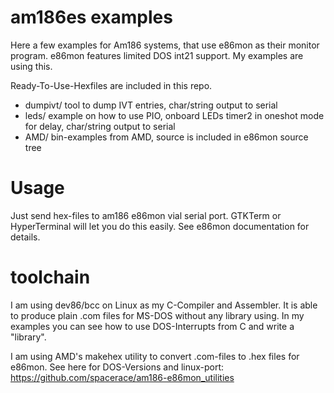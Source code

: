# am186es examples

Here a few examples for Am186 systems, that use e86mon as their monitor program.
e86mon features limited DOS int21 support. My examples are using this.

Ready-To-Use-Hexfiles are included in this repo.

* dumpivt/      tool to dump IVT entries, char/string output to serial
* leds/         example on how to use PIO, onboard LEDs
                timer2 in oneshot mode for delay, char/string output to serial
* AMD/          bin-examples from AMD, source is included in e86mon source tree

# Usage

Just send hex-files to am186 e86mon vial serial port. 
GTKTerm or HyperTerminal will let you do this easily.
See e86mon documentation for details.

# toolchain

I am using dev86/bcc on Linux as my C-Compiler and Assembler. It is able to produce plain
.com files for MS-DOS without any library using. In my examples you can see how to use
DOS-Interrupts from C and write a "library".

I am using AMD's makehex utility to convert .com-files to .hex files for e86mon.
See here for DOS-Versions and linux-port:
https://github.com/spacerace/am186-e86mon_utilities

